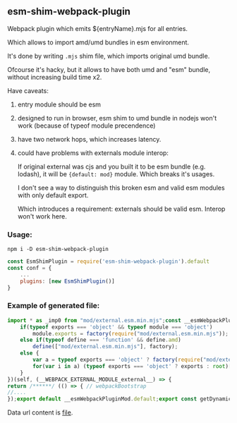 ## esm-shim-webpack-plugin

Webpack plugin which emits ${entryName}.mjs for all entries.

Which allows to import amd/umd bundles in esm environment.

It's done by writing `.mjs` shim file, which imports original umd bundle.

Ofcourse it's hacky, but it allows to have both umd and "esm" bundle, without increasing build time x2.

Have caveats:
1) entry module should be esm
2) designed to run in browser, esm shim to umd bundle in nodejs won't work (because of typeof module precendence)
3) have two network hops, which increases latency.
4) could have problems with externals module interop:
   
    If original external was cjs and you built it to be esm bundle (e.g. lodash), it will be `{default: mod}` module. Which breaks it's usages.

    I don't see a way to distinguish this broken esm and valid esm modules with only default export.

    Which introduces a requirement: externals should be valid esm. Interop won't work here.

### Usage:
`npm i -D esm-shim-webpack-plugin`
```js
const EsmShimPlugin = require('esm-shim-webpack-plugin').default
const conf = {
    ...
    plugins: [new EsmShimPlugin()]
}
```

### Example of generated file:
```js
import * as _imp0 from "mod/external.esm.min.mjs";const __esmWebpackPluginImports = {"mod/external.esm.min.mjs":_imp0};let __esmWebpackPluginMod;const define=(e,n,r)=>{var i,o,t="string"==typeof e,c=t?n:e,l=t?r:n;if(Array.isArray(c))i=c,o=l;else if("object"==typeof c)i=[],o=function(){return c};else{if("function"!=typeof c)throw Error("Invalid call to AMD define()");i=[],o=c}if(__esmWebpackPluginMod)throw new Error("define is called twice, prevExec:\\n"+mod.exec+"\\nnewExec:\\n"+o);let p;const s=i.map((e=>{if("exports"===e)return p={},p;if(!(e in __esmWebpackPluginImports))throw new Error("Can't resolve dependency "+e);return __esmWebpackPluginImports[e]}));let a=o.apply(void 0,s);p&&(a=p),__esmWebpackPluginMod=a};define.amd=!0;(function webpackUniversalModuleDefinition(root, factory) {
	if(typeof exports === 'object' && typeof module === 'object')
		module.exports = factory(require("mod/external.esm.min.mjs"));
	else if(typeof define === 'function' && define.amd)
		define(["mod/external.esm.min.mjs"], factory);
	else {
		var a = typeof exports === 'object' ? factory(require("mod/external.esm.min.mjs")) : factory(root["mod/external.esm.min.mjs"]);
		for(var i in a) (typeof exports === 'object' ? exports : root)[i] = a[i];
	}
})(self, (__WEBPACK_EXTERNAL_MODULE_external__) => {
return /******/ (() => { // webpackBootstrap
//....
});export default __esmWebpackPluginMod.default;export const getDynamic = __esmWebpackPluginMod.getDynamic;export const reexported = __esmWebpackPluginMod.reexported;export const val1 = __esmWebpackPluginMod.val1;
```

Data url content is [file](define-url-runtime.js).

